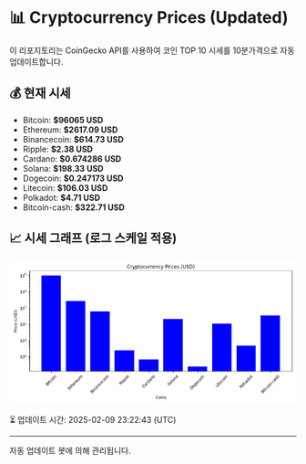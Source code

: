 
# 📊 Cryptocurrency Prices (Updated)

이 리포지토리는 CoinGecko API를 사용하여 코인 TOP 10 시세를 10분가격으로 자동 업데이트합니다.

## 💰 현재 시세
- Bitcoin: **$96065 USD**
- Ethereum: **$2617.09 USD**
- Binancecoin: **$614.73 USD**
- Ripple: **$2.38 USD**
- Cardano: **$0.674286 USD**
- Solana: **$198.33 USD**
- Dogecoin: **$0.247173 USD**
- Litecoin: **$106.03 USD**
- Polkadot: **$4.71 USD**
- Bitcoin-cash: **$322.71 USD**

## 📈 시세 그래프 (로그 스케일 적용)
![Crypto Prices](crypto_prices.png)

⏳ 업데이트 시간: 2025-02-09 23:22:43 (UTC)

---
자동 업데이트 봇에 의해 관리됩니다.
